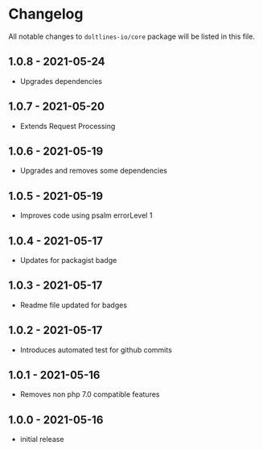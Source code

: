# Changelog

All notable changes to `doltlines-io/core` package will be listed in this file.

## 1.0.8 - 2021-05-24

- Upgrades dependencies

## 1.0.7 - 2021-05-20

- Extends Request Processing

## 1.0.6 - 2021-05-19

- Upgrades and removes some dependencies

## 1.0.5 - 2021-05-19

- Improves code using psalm errorLevel 1

## 1.0.4 - 2021-05-17

- Updates for packagist badge

## 1.0.3 - 2021-05-17

- Readme file updated for badges

## 1.0.2 - 2021-05-17

- Introduces automated test for github commits

## 1.0.1 - 2021-05-16

- Removes non php 7.0 compatible features

## 1.0.0 - 2021-05-16

- initial release
